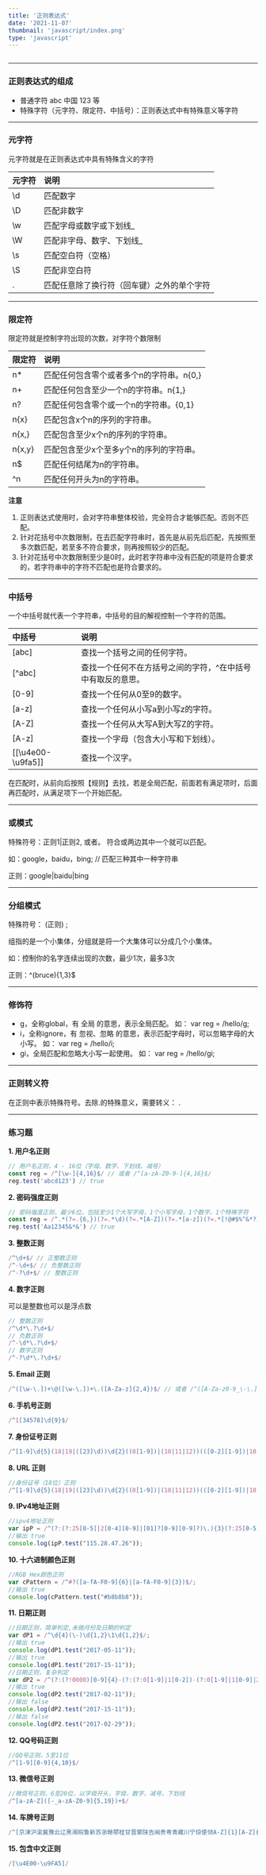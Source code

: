 ```yaml
---
title: '正则表达式'
date: '2021-11-07'
thumbnail: 'javascript/index.png'
type: 'javascript'
---
```

```toc
```
---

### 正则表达式的组成

- 普通字符 abc 中国 123 等
- 特殊字符（元字符、限定符、中括号）：正则表达式中有特殊意义等字符
---

### 元字符

元字符就是在正则表达式中具有特殊含义的字符

| 元字符 | 说明 |
| :- | :- |
| \d | 匹配数字 |
| \D | 匹配非数字 |
| \w | 匹配字母或数字或下划线_ |
| \W | 匹配非字母、数字、下划线_ |
| \s | 匹配空白符（空格） |
| \S | 匹配非空白符 |
| . | 匹配任意除了换行符（回车键）之外的单个字符 |

---

### 限定符

限定符就是控制字符出现的次数，对字符个数限制

| 限定符 | 说明 |
| :- | :- |
| n* | 匹配任何包含零个或者多个n的字符串。n{0,} |
| n+ | 匹配任何包含至少一个n的字符串。n{1,} |
| n? | 匹配任何包含零个或一个n的字符串。{0,1} |
| n{x} | 匹配包含x个n的序列的字符串。 |
| n{x,} | 匹配包含至少x个n的序列的字符串。 |
| n{x,y} | 匹配包含至少x个至多y个n的序列的字符串。 |
| n$ | 匹配任何结尾为n的字符串。 |
| ^n | 匹配任何开头为n的字符串。 |

**注意**
1. 正则表达式使用时，会对字符串整体校验，完全符合才能够匹配。否则不匹配。
2. 针对花括号中次数限制，在去匹配字符串时，首先是从前先后匹配，先按照至多次数匹配，若至多不符合要求，则再按照较少的匹配。
3. 针对花括号中次数限制至少是0时，此时若字符串中没有匹配的项是符合要求的，若字符串中的字符不匹配也是符合要求的。

---

### 中括号

一个中括号就代表一个字符串，中括号的目的解视控制一个字符的范围。

| 中括号 | 说明 |
| :- | :- |
| [abc] | 查找一个括号之间的任何字符。 |
| [^abc] | 查找一个任何不在方括号之间的字符，^在中括号中有取反的意思。 |
| [0-9] | 查找一个任何从0至9的数字。 |
| [a-z] | 查找一个任何从小写a到小写z的字符。 |
| [A-Z] | 查找一个任何从大写A到大写Z的字符。 |
| [A-z] | 查找一个字母（包含大小写和下划线）。 |
| [[\u4e00-\u9fa5]] | 查找一个汉字。 |

在匹配时，从前向后按照【规则】去找，若是全局匹配，前面若有满足项时，后面再匹配时，从满足项下一个开始匹配。

---

### 或模式

特殊符号：正则1|正则2, 或者。 符合或两边其中一个就可以匹配。

如：google，baidu，bing; // 匹配三种其中一种字符串

正则：google|baidu|bing

---

### 分组模式

特殊符号： (正则) ;

组指的是一个小集体，分组就是将一个大集体可以分成几个小集体。

如：控制你的名字连续出现的次数，最少1次，最多3次

正则：^(bruce){1,3}$

---

### 修饰符

- g，全称global，有 全局 的意思，表示全局匹配。 如： var reg = /hello/g;
- i，全称ignore，有 忽视、忽略 的意思，表示匹配字母时，可以忽略字母的大小写。 如： var reg = /hello/i;
- gi，全局匹配和忽略大小写一起使用。 如： var reg = /hello/gi;

---

### 正则转义符

在正则中表示特殊符号。去除.的特殊意义，需要转义： \.

---

### 练习题

**1. 用户名正则**
```js
// 用户名正则，4 - 16位（字母、数字、下划线、减号）
const reg = /^[\w-]{4,16}$/ // 或者 /^[a-zA-Z0-9-]{4,16}$/
reg.test('abcd123') // true
```

**2. 密码强度正则**
```js
// 密码强度正则，最少6位，包括至少1个大写字母，1个小写字母，1个数字，1个特殊字符
const reg = /^.*(?=.{6,})(?=.*\d)(?=.*[A-Z])(?=.*[a-z])(?=.*[!@#$%^&*?]).*$/
reg.test('Aa12345&*&') // true
```

**3. 整数正则**
```js
/^\d+$/ // 正整数正则
/^-\d+$/ // 负整数正则
/^-?\d+$/ // 整数正则
```

**4. 数字正则**

可以是整数也可以是浮点数
```js
// 整数正则
/^\d*\.?\d+$/
// 负数正则
/^-\d*\.?\d+$/
// 数字正则
/^-?\d*\.?\d+$/
```

**5. Email 正则**
```js
/^([\w-\.])+\@([\w-\.])+\.([A-Za-z]{2,4})$/ // 或者 /^([A-Za-z0-9_\-\.])+\@([A-Za-z0-9_\-\.])+\.([A-Za-z]{2,4})$/
```

**6. 手机号正则**
```js
/^1[34578]\d{9}$/
```

**7. 身份证号正则**
```js
/^[1-9]\d{5}(18|19|([23]\d))\d{2}((0[1-9])|(10|11|12))(([0-2][1-9])|10|20|30|31)\d{3}[0-9Xx]$/
```

**8. URL 正则**
```js
//身份证号（18位）正则
/^[1-9]\d{5}(18|19|([23]\d))\d{2}((0[1-9])|(10|11|12))(([0-2][1-9])|10|20|30|31)\d{3}[0-9Xx]$/
```

**9. IPv4地址正则**
```js
//ipv4地址正则
var ipP = /^(?:(?:25[0-5]|2[0-4][0-9]|[01]?[0-9][0-9]?)\.){3}(?:25[0-5]|2[0-4][0-9]|[01]?[0-9][0-9]?)$/;
//输出 true
console.log(ipP.test("115.28.47.26"));
```

**10. 十六进制颜色正则**
```js
//RGB Hex颜色正则
var cPattern = /^#?([a-fA-F0-9]{6}|[a-fA-F0-9]{3})$/;
//输出 true
console.log(cPattern.test("#b8b8b8"));
```

**11. 日期正则**
```js
//日期正则，简单判定,未做月份及日期的判定
var dP1 = /^\d{4}(\-)\d{1,2}\1\d{1,2}$/;
//输出 true
console.log(dP1.test("2017-05-11"));
//输出 true
console.log(dP1.test("2017-15-11"));
//日期正则，复杂判定
var dP2 = /^(?:(?!0000)[0-9]{4}-(?:(?:0[1-9]|1[0-2])-(?:0[1-9]|1[0-9]|2[0-8])|(?:0[13-9]|1[0-2])-(?:29|30)|(?:0[13578]|1[02])-31)|(?:[0-9]{2}(?:0[48]|[2468][048]|[13579][26])|(?:0[48]|[2468][048]|[13579][26])00)-02-29)$/;
//输出 true
console.log(dP2.test("2017-02-11"));
//输出 false
console.log(dP2.test("2017-15-11"));
//输出 false
console.log(dP2.test("2017-02-29"));

```
**12. QQ号码正则**
```js
//QQ号正则，5至11位
/^[1-9][0-9]{4,10}$/
```

**13. 微信号正则**
```js
//微信号正则，6至20位，以字母开头，字母，数字，减号，下划线
/^[a-zA-Z]([-_a-zA-Z0-9]{5,19})+$/
```

**14. 车牌号正则**
```js
/^[京津沪渝冀豫云辽黑湘皖鲁新苏浙赣鄂桂甘晋蒙陕吉闽贵粤青藏川宁琼使领A-Z]{1}[A-Z]{1}[A-Z0-9]{4}[A-Z0-9挂学警港澳]{1}$/
```
**15. 包含中文正则**
```js
/[\u4E00-\u9FA5]/
```